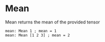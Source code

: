 # Mean

Mean returns the mean of the provided tensor

```L1
mean: Mean 1 ; mean = 1
mean: Mean [1 2 3] ; mean = 2
```